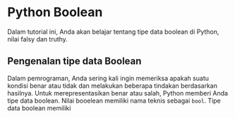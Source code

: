 # Python Boolean

Dalam tutorial ini, Anda akan belajar tentang tipe data boolean di Python, nilai falsy dan truthy.

## Pengenalan tipe data Boolean
Dalam pemrograman, Anda sering kali ingin memeriksa apakah suatu kondisi benar atau tidak dan melakukan beberapa tindakan berdasarkan hasilnya.
Untuk merepresentasikan benar atau salah, Python memberi Anda tipe data boolean. Nilai booelean memiliki nama teknis sebagai `bool`.
Tipe data boolean memiliki